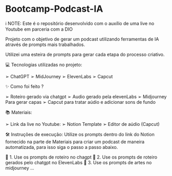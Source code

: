 # Bootcamp-Podcast-IA

ℹ️ NOTE: Este é o repositório desenvolvido com o auxílio de uma live no Youtube em parceria com a DIO

Projeto com o objetivo de gerar um podcast utilizando ferramentas de IA através de prompts mais trabalhados.

Utilizei uma esteira de prompts para gerar cada etapa do processo criativo.

💻 Tecnologias utilizadas no projeto:

➢ ChatGPT
➢ MidJourney
➢ ElevenLabs
➢ Capcut

✨ Como foi feito ?

➢ Roteiro gerado via chatgpt
➢ Audio gerado pela elevenLabs
➢ Midjourney Para gerar capas
➢ Capcut para tratar aúdio e adicionar sons de fundo

📚 Materiais:

➢ Link da live no Youtube:
➢ Notion Template
➢ Editor de aúdio (Capcut)

🛠️ Instruções de execução:
Utilize os prompts dentro do link do Notion fornecido na parte de Materiais para criar um podcast de maneira automatizada, para isso siga o passo a passo abaixo.

🤖 1. Use os prompts de roteiro no chagpt
🤖 2. Use os prompts de roteiro gerados pelo chatgpt no ElevenLabs
🤖 3. Use os prompts de artes no midjourney
...
